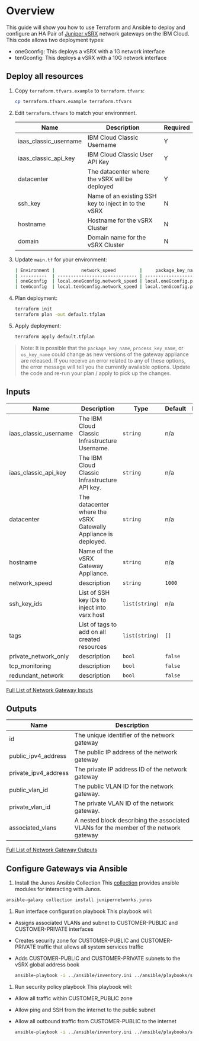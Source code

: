 # Overview
This guide will show you how to use Terraform and Ansible to deploy and configure an HA Pair of [Juniper vSRX](https://cloud.ibm.com/docs/vsrx?topic=vsrx-about-ibm-cloud-juniper-vsrx) network gateways on the IBM Cloud. This code allows two deployment types:

 - oneGconfig: This deploys a vSRX with a 1G network interface
 - tenGconfig: This deploys a vSRX with a 10G network interface

## Deploy all resources

1. Copy `terraform.tfvars.example` to `terraform.tfvars`:
   ```sh
   cp terraform.tfvars.example terraform.tfvars
   ```
1. Edit `terraform.tfvars` to match your environment.

   | Name | Description | Required |
   | ---- | ----------- | ---|
   | iaas_classic_username | IBM Cloud Classic Username | Y |
   | iaas_classic_api_key | IBM Cloud Classic User API Key | Y |
   | datacenter | The datacenter where the vSRX will be deployed | Y |
   | ssh_key | Name of an existing SSH key to inject in to the vSRX | N |
   | hostname | Hostname for the vSRX Cluster | N | 
   | domain | Domain name for the vSRX Cluster | N | 
1. Update `main.tf` for your environment:
   ```sh
   | Environment |          network_speed         |     package_key_name      |       process_key_name        |        os_key_name          | 
   | ----------  | ------------------------------ | ------------------------- | ----------------------------- | --------------------------  |
   | oneGconfig  | local.oneGconfig.network_speed | local.oneGconfig.package  | local.oneGconfig.process_key  | local.oneGconfig.os_version |
   | tenGconfig  | local.tenGconfig.network_speed | local.tenGconfig.package  | local.tenGconfig.process_key  | local.tenGconfig.os_version |
   ```
1. Plan deployment:
   ```sh
   terraform init
   terraform plan -out default.tfplan
   ```
1. Apply deployment:
   ```sh
   terraform apply default.tfplan
   ```

> Note: It is possible that the `package_key_name`, `process_key_name`, or `os_key_name` could change as new versions of the gateway appliance are released. If you receive an error related to any of these options, the error message will tell you the currently available options. Update the code and re-run your plan / apply to pick up the changes. 

## Inputs

| Name | Description | Type | Default | Required |
|------|-------------|------|---------|:--------:|
| iaas\_classic\_username | The IBM Cloud Classic Infrastructure Username. | `string` | n/a | yes |
| iaas\_classic\_api\_key | The IBM Cloud Classic Infrastructure API key. | `string` | n/a | yes |
| datacenter | The datacenter where the vSRX Gatewally Appliance is deployed. | `string` | n/a | yes |
| hostname | Name of the vSRX Gateway Appliance. | `string` | n/a | yes |
| network\_speed | description | `string` | `1000` | yes |
| ssh\_key\_ids | List of SSH key IDs to inject into vsrx host | `list(string)` | n/a | no |
| tags | List of tags to add on all created resources | `list(string)` | `[]` | no |
| private\_network\_only | description | `bool` | `false` | no |
| tcp\_monitoring | description | `bool` | `false` | no |
| redundant\_network | description | `bool` | `false` | no |

[Full List of Network Gateway Inputs](https://registry.terraform.io/providers/IBM-Cloud/ibm/latest/docs/resources/network_gateway#argument-reference)

## Outputs
| Name | Description | 
|------|-------------|
| id | The unique identifier of the network gateway |
| public\_ipv4\_address | The public IP address of the network gateway |
| private_ipv4_address | The private IP address ID of the network gateway |
| public\_vlan\_id | The public VLAN ID for the network gateway. |
| private\_vlan\_id | The private VLAN ID of the network gateway. |
| associated\_vlans | A nested block describing the associated VLANs for the member of the network gateway |

[Full List of Network Gateway Outputs](https://registry.terraform.io/providers/IBM-Cloud/ibm/latest/docs/resources/network_gateway#attribute-reference)

## Configure Gateways via Ansible

1. Install the Junos Ansible Collection
This [collection](https://galaxy.ansible.com/junipernetworks/junos) provides ansible modules for interacting with Junos. 
```sh 
ansible-galaxy collection install junipernetworks.junos
```
1. Run interface configuration playbook
This playbook will:
 - Assigns associated VLANs and subnet to CUSTOMER-PUBLIC and CUSTOMER-PRIVATE interfaces
 - Creates security zone for CUSTOMER-PUBLIC and CUSTOMER-PRIVATE traffic that allows all system services traffic 
 - Adds CUSTOMER-PUBLIC and CUSTOMER-PRIVATE subnets to the vSRX global address book

   ```sh
   ansible-playbook -i ../ansible/inventory.ini ../ansible/playbooks/set-interface-ha.yml
   ```
   
1. Run security policy playbook
This playbook will:
 - Allow all traffic within CUSTOMER_PUBLIC zone
 - Allow ping and SSH from the internet to the public subnet
 - Allow all outbound traffic from CUSTOMER-PUBLIC to the internet

   ```sh
   ansible-playbook -i ../ansible/inventory.ini ../ansible/playbooks/set-security.yml
   ```
   
